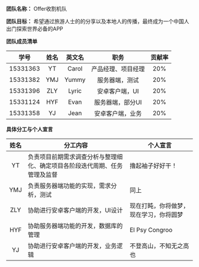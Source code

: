 **团队名称：** Offer收割机队

**团队目标：** 希望通过旅游人士的的分享以及本地人的传播，最终成为一个中国人出门探索世界必备的APP

**团队成员清单**

| 学号 | 姓名 | 英文名 | 职务 | 贡献率 |
|:---:|:---:|:---:|:----:|:----:|
|15331363|YT|Carol|产品经理、项目经理|20%|
|15331382|YMJ|Yummy|服务器端，测试|20%|
|15331396|ZLY|Lyric|安卓客户端，UI|20%|
|15331124|HYF|Evan|服务器端，部分UI|20%|
|15331358|YJ|Jean|安卓客户端，业务|20%|

**具体分工与个人宣言**

| 姓名 | 分工内容 | 个人宣言 |
|:---:|------|------|
|YT|负责项目前期需求调查分析与整理细化、确定项目各阶段迭代周期、任务管理及监督|撸起袖子好好干！|
|YMJ|负责服务器端功能的实现，需求分析，测试|同上|
|ZLY|协助进行安卓客户端的开发，UI设计|现在打盹，你将做梦，现在学习，你将圆梦|
|HYF|协助服务器端功能的开发，数据库的管理|El Psy Congroo|
|YJ|协助进行安卓客户端的开发，业务逻辑|不登高山，不知无之高也|
